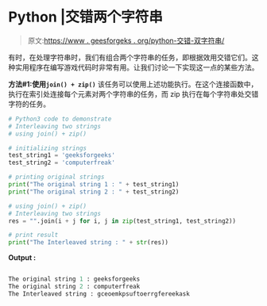 # Python |交错两个字符串

> 原文:[https://www . geesforgeks . org/python-交错-双字符串/](https://www.geeksforgeeks.org/python-interleaving-two-strings/)

有时，在处理字符串时，我们有组合两个字符串的任务，即根据效用交错它们。这种实用程序在编写游戏代码时非常有用。让我们讨论一下实现这一点的某些方法。

**方法#1:使用`join() + zip()`**
该任务可以使用上述功能执行。在这个连接函数中，执行在索引处连接每个元素对两个字符串的任务，而 zip 执行在每个字符串处交错字符的任务。

```py
# Python3 code to demonstrate
# Interleaving two strings
# using join() + zip()

# initializing strings 
test_string1 = 'geeksforgeeks'
test_string2 = 'computerfreak'

# printing original strings  
print("The original string 1 : " + test_string1)
print("The original string 2 : " + test_string2)

# using join() + zip()
# Interleaving two strings
res = "".join(i + j for i, j in zip(test_string1, test_string2))

# print result
print("The Interleaved string : " + str(res))
```

**Output :**

```py

The original string 1 : geeksforgeeks
The original string 2 : computerfreak
The Interleaved string : gceoemkpsuftoerrgfereekask

```